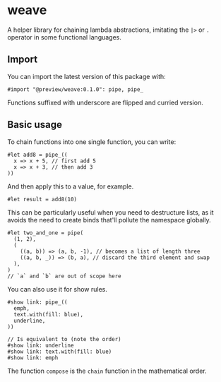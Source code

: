 # weave
A helper library for chaining lambda abstractions, imitating the `|>` or `.` operator in some
functional languages.

## Import
You can import the latest version of this package with:
```typ
#import "@preview/weave:0.1.0": pipe, pipe_
```
Functions suffixed with underscore are flipped and curried version.

## Basic usage
To chain functions into one single function, you can write:
```typ
#let add8 = pipe_((
  x => x + 5, // first add 5
  x => x + 3, // then add 3
))
```

And then apply this to a value, for example.
```typ
#let result = add8(10)
```

This can be particularly useful when you need to destructure lists, as it avoids the need to create
binds that'll pollute the namespace globally.
```typ
#let two_and_one = pipe(
  (1, 2),
  (
    ((a, b)) => (a, b, -1), // becomes a list of length three
    ((a, b, _)) => (b, a), // discard the third element and swap
  ),
)
// `a` and `b` are out of scope here
```

You can also use it for show rules.
```typ
#show link: pipe_((
  emph,
  text.with(fill: blue),
  underline,
))

// Is equivalent to (note the order)
#show link: underline
#show link: text.with(fill: blue)
#show link: emph
```

The function `compose` is the `chain` function in the mathematical order.
